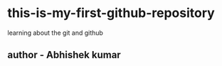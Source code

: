 # this-is-my-first-github-repository
learning about the git and github
<h2>author - Abhishek kumar</h2>


